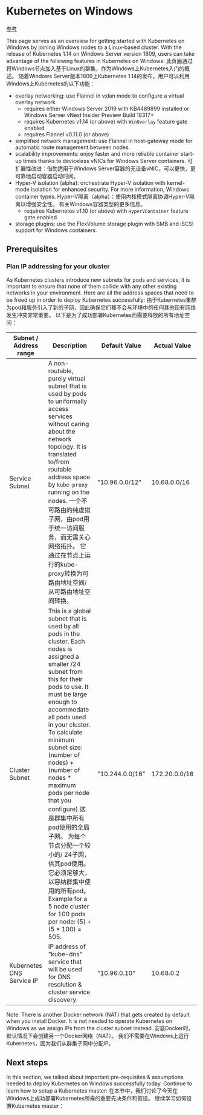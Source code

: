 # Kubernetes on Windows

[参考](https://docs.microsoft.com/en-us/virtualization/windowscontainers/kubernetes/getting-started-kubernetes-windows)

This page serves as an overview for getting started with Kubernetes on Windows by joining Windows nodes to a Linux-based cluster. With the release of Kubernetes 1.14 on Windows Server version 1809, users can take advantage of the following features in Kubernetes on Windows:  此页面通过将Windows节点加入基于Linux的群集，作为Windows上Kubernetes入门的概述。 随着Windows Server版本1809上Kubernetes 1.14的发布，用户可以利用Windows上Kubernetes的以下功能：

* overlay networking: use Flannel in vxlan mode to configure a virtual overlay network
	* requires either Windows Server 2019 with KB4489899 installed or Windows Server vNext Insider Preview Build 18317+
	* requires Kubernetes v1.14 (or above) with `WinOverlay` feature gate enabled
	* requires Flannel v0.11.0 (or above)
* simplified network management: use Flannel in host-gateway mode for automatic route management between nodes.
* scalability improvements: enjoy faster and more reliable container start-up times thanks to deviceless vNICs for Windows Server containers.  可扩展性改进：借助适用于Windows Server容器的无设备vNIC，可以更快，更可靠地启动容器启动时间。
* Hyper-V isolation (alpha): orchestrate Hyper-V isolation with kernel-mode isolation for enhanced security. For more information, Windows container types.  Hyper-V隔离（alpha）：使用内核模式隔离协调Hyper-V隔离以增强安全性。 有关Windows容器类型的更多信息。
	* requires Kubernetes v1.10 (or above) with `HyperVContainer` feature gate enabled.
* storage plugins: use the FlexVolume storage plugin with SMB and iSCSI support for Windows containers.

## Prerequisites

### Plan IP addressing for your cluster

As Kubernetes clusters introduce new subnets for pods and services, it is important to ensure that none of them collide with any other existing networks in your environment. Here are all the address spaces that need to be freed up in order to deploy Kubernetes successfully:  由于Kubernetes集群为pod和服务引入了新的子网，因此确保它们都不会与环境中的任何其他现有网络发生冲突非常重要。 以下是为了成功部署Kubernetes而需要释放的所有地址空间：

| Subnet / Address range | Description | Default Value | Actual Value |
| ---- | ---- | ---- | ---- |
| Service Subnet | A non-routable, purely virtual subnet that is used by pods to uniformally access services without caring about the network topology. It is translated to/from routable address space by `kube-proxy` running on the nodes.  一个不可路由的纯虚拟子网，由pod用于统一访问服务，而无需关心网络拓扑。 它通过在节点上运行的kube-proxy转换为可路由地址空间/从可路由地址空间转换。| "10.96.0.0/12" | 10.68.0.0/16 |
| Cluster Subnet | This is a global subnet that is used by all pods in the cluster. Each nodes is assigned a smaller /24 subnet from this for their pods to use. It must be large enough to accommodate all pods used in your cluster. To calculate minimum subnet size: (number of nodes) + (number of nodes * maximum pods per node that you configure)  这是群集中所有pod使用的全局子网。 为每个节点分配一个较小的/ 24子网，供其pod使用。 它必须足够大，以容纳群集中使用的所有pod。Example for a 5 node cluster for 100 pods per node: (5) + (5 * 100) = 505. | "10.244.0.0/16" | 172.20.0.0/16 |
| Kubernetes DNS Service IP | IP address of "kube-dns" service that will be used for DNS resolution & cluster service discovery. | "10.96.0.10" | 10.68.0.2 |

Note:
There is another Docker network (NAT) that gets created by default when you install Docker. It is not needed to operate Kubernetes on Windows as we assign IPs from the cluster subnet instead.  安装Docker时，默认情况下会创建另一个Docker网络（NAT）。 我们不需要在Windows上运行Kubernetes，因为我们从群集子网中分配IP。

## Next steps

In this section, we talked about important pre-requisites & assumptions needed to deploy Kubernetes on Windows successfully today. Continue to learn how to setup a Kubernetes master:  在本节中，我们讨论了今天在Windows上成功部署Kubernetes所需的重要先决条件和假设。 继续学习如何设置Kubernetes master：

